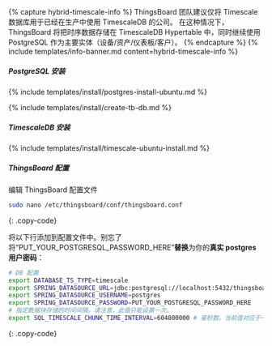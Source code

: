 {% capture hybrid-timescale-info %}
ThingsBoard 团队建议仅将 Timescale 数据库用于已经在生产中使用 TimescaleDB 的公司。
在这种情况下，ThingsBoard 将把时序数据存储在 TimescaleDB Hypertable 中，同时继续使用 PostgreSQL 作为主要实体（设备/资产/仪表板/客户）。
{% endcapture %}
{% include templates/info-banner.md content=hybrid-timescale-info %}

##### PostgreSQL 安装

{% include templates/install/postgres-install-ubuntu.md %}

{% include templates/install/create-tb-db.md %}

##### TimescaleDB 安装

{% include templates/install/timescale-ubuntu-install.md %}

##### ThingsBoard 配置

编辑 ThingsBoard 配置文件

```bash
sudo nano /etc/thingsboard/conf/thingsboard.conf
```
{: .copy-code}

将以下行添加到配置文件中。别忘了将“PUT_YOUR_POSTGRESQL_PASSWORD_HERE”**替换**为你的**真实 postgres 用户密码**：

```bash
# DB 配置
export DATABASE_TS_TYPE=timescale
export SPRING_DATASOURCE_URL=jdbc:postgresql://localhost:5432/thingsboard
export SPRING_DATASOURCE_USERNAME=postgres
export SPRING_DATASOURCE_PASSWORD=PUT_YOUR_POSTGRESQL_PASSWORD_HERE
# 指定数据块存储的时间间隔。请注意，此值只能设置一次。
export SQL_TIMESCALE_CHUNK_TIME_INTERVAL=604800000 # 毫秒数。当前值对应于一周。
```
{: .copy-code}